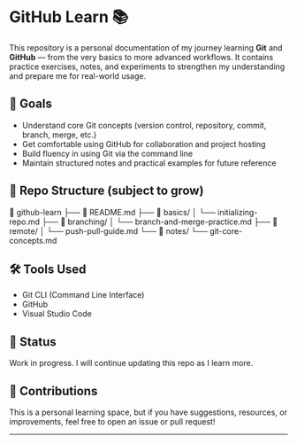# GitHub Learn 📚

This repository is a personal documentation of my journey learning **Git** and **GitHub** — from the very basics to more advanced workflows. It contains practice exercises, notes, and experiments to strengthen my understanding and prepare me for real-world usage.

## 🎯 Goals
- Understand core Git concepts (version control, repository, commit, branch, merge, etc.)
- Get comfortable using GitHub for collaboration and project hosting
- Build fluency in using Git via the command line
- Maintain structured notes and practical examples for future reference

## 📂 Repo Structure (subject to grow)
📁 github-learn
├── 📄 README.md
├── 📁 basics/
│ └── initializing-repo.md
├── 📁 branching/
│ └── branch-and-merge-practice.md
├── 📁 remote/
│ └── push-pull-guide.md
└── 📁 notes/
└── git-core-concepts.md

## 🛠️ Tools Used
- Git CLI (Command Line Interface)
- GitHub
- Visual Studio Code

## 🚧 Status
Work in progress. I will continue updating this repo as I learn more.

## 🙏 Contributions
This is a personal learning space, but if you have suggestions, resources, or improvements, feel free to open an issue or pull request!

---
